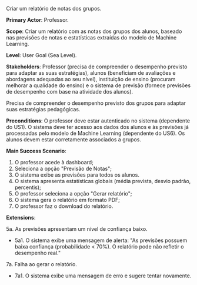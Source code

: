 Criar um relatório de notas dos grupos.

**Primary Actor**: Professor.

**Scope**: Criar um relatório com as notas dos grupos dos alunos, baseado nas previsões de notas e estatísticas extraídas do modelo de Machine Learning.

**Level**: User Goal (Sea Level).

**Stakeholders**: Professor (precisa de compreender o desempenho previsto para adaptar as suas estratégias), alunos (beneficiam de avaliações e abordagens adequadas ao seu nível), instituição de ensino (procuram melhorar a qualidade do ensino) e o sistema de previsão (fornece previsões de desempenho com base na atividade dos alunos).

Precisa de compreender o desempenho previsto dos grupos para adaptar suas estratégias pedagógicas.

**Preconditions**: O professor deve estar autenticado no sistema (dependente do US1). O sistema deve ter acesso aos dados dos alunos e às previsões já processadas pelo modelo de Machine Learning (dependente do US6). Os alunos devem estar corretamente associados a grupos.

**Main Success Scenario**:

1. O professor acede à dashboard;
2. Seleciona a opção "Previsão de Notas";
3. O sistema exibe as previsões para todos os alunos.
4. O sistema apresenta estatísticas globais (média prevista, desvio padrão, percentis);
5. O professor seleciona a opção "Gerar relatório";
6. O sistema gera o relatório em formato PDF;
7. O professor faz o download do relatório.

**Extensions**:

5a. As previsões apresentam um nível de confiança baixo.
- 5a1. O sistema exibe uma mensagem de alerta: "As previsões possuem baixa confiança (probabilidade < 70%). O relatório pode não refletir o desempenho real."

7a. Falha ao gerar o relatório.
- 7a1. O sistema exibe uma mensagem de erro e sugere tentar novamente.